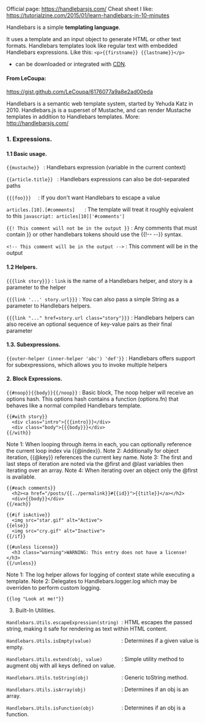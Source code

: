 Official page: https://handlebarsjs.com/
Cheat sheet I like: https://tutorialzine.com/2015/01/learn-handlebars-in-10-minutes

Handlebars is a simple **templating language**.

It uses a template and an input object to generate HTML or other text formats. Handlebars templates look like regular text with embedded Handlebars expressions. Like this: `<p>{{firstname}} {{lastname}}</p>` 

- can be downloaded or integrated with [CDN](https://handlebarsjs.com/guide/#installation).


#### From LeCoupa:
https://gist.github.com/LeCoupa/6176077a9a8e2ad00eda

Handlebars is a semantic web template system, started by Yehuda Katz in 2010.
Handlebars.js is a superset of Mustache, and can render Mustache templates in addition to Handlebars templates.
More: http://handlebarsjs.com/


### 1. Expressions.

#### 1.1 Basic usage.


`{{mustache}} `                                  : Handlebars expression (variable in the current context)

`{{article.title}} `                             : Handlebars expressions can also be dot-separated paths

`{{{foo}}}  `                                    : If you don't want Handlebars to escape a value

`articles.[10].[#comments]   `                   : The template will treat it roughly eqivalent to this `javascript: articles[10]['#comments']`

`{{! This comment will not be in the output }}`  : Any comments that must contain }} or other handlebars tokens should use the {{!-- --}} syntax.

`<!-- This comment will be in the output -->`    : This comment will be in the output


#### 1.2 Helpers.


`{{{link story}}}`                               : `link` is the name of a Handlebars helper, and story is a parameter to the helper

`{{{link '...' story.url}}}`                     : You can also pass a simple String as a parameter to Handlebars helpers.

`{{{link "..." href=story.url class="story"}}}`  : Handlebars helpers can also receive an optional sequence of key-value pairs as their final parameter


#### 1.3. Subexpressions.


`{{outer-helper (inner-helper 'abc') 'def'}}`    : Handlebars offers support for subexpressions, which allows you to invoke multiple helpers


#### 2. Block Expressions.


`{{#noop}}{{body}}{{/noop}}`                     : Basic block, The noop helper will receive an options hash. This options hash contains a function (options.fn) that behaves like a normal compiled Handlebars template. 

```
{{#with story}}
  <div class="intro">{{{intro}}}</div>
  <div class="body">{{{body}}}</div>
{{/with}}
```

Note 1: When looping through items in each, you can optionally reference the current loop index via {{@index}}.
Note 2: Additionally for object iteration, {{@key}} references the current key name.
Note 3: The first and last steps of iteration are noted via the @first and @last variables then iterating over an array.
Note 4: When iterating over an object only the @first is available.

```
{{#each comments}}
  <h2><a href="/posts/{{../permalink}}#{{id}}">{{title}}</a></h2>
  <div>{{body}}</div>
{{/each}}
```

```
{{#if isActive}}
  <img src="star.gif" alt="Active">
{{else}}
  <img src="cry.gif" alt="Inactive">
{{/if}}

{{#unless license}}
  <h3 class="warning">WARNING: This entry does not have a license!</h3>
{{/unless}}
```

Note 1: The log helper allows for logging of context state while executing a template.
Note 2: Delegates to Handlebars.logger.log which may be overriden to perform custom logging.

```
{{log "Look at me!"}}
```

3. Built-In Utilities.


`Handlebars.Utils.escapeExpression(string) `: HTML escapes the passed string, making it safe for rendering as text within HTML content.

`Handlebars.Utils.isEmpty(value)           `: Determines if a given value is empty.

`Handlebars.Utils.extend(obj, value)       `: Simple utility method to augment obj with all keys defined on value.

`Handlebars.Utils.toString(obj)            `: Generic toString method.

`Handlebars.Utils.isArray(obj)             `: Determines if an obj is an array.

`Handlebars.Utils.isFunction(obj)          `: Determines if an obj is a function.